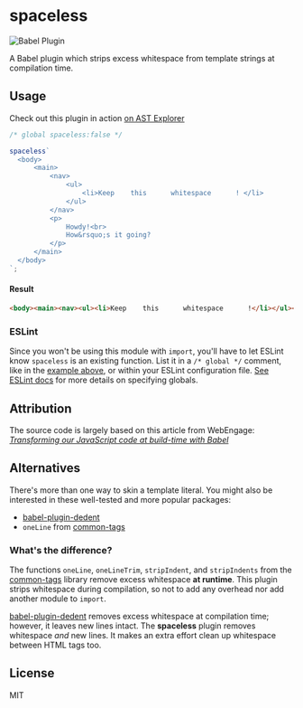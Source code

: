 # spaceless

![Babel Plugin](https://s3-us-west-2.amazonaws.com/jgardner/babel-plugin-spaceless/babel-plugin-badge.png "This package is a Babel plugin!")

A Babel plugin which strips excess whitespace from template strings at compilation time.

## Usage

Check out this plugin in action [on AST Explorer](https://astexplorer.net/#/gist/352bbab2cb8c6ea514326f163fb59139/latest)

```javascript
/* global spaceless:false */

spaceless`
  <body>
      <main>
          <nav>
              <ul>
                  <li>Keep    this      whitespace      ! </li>
              </ul>
          </nav>
          <p>
              Howdy!<br>
              How&rsquo;s it going?
          </p>
      </main>
  </body>
`;
```

#### Result

```html
<body><main><nav><ul><li>Keep    this      whitespace      !</li></ul></nav><p>Howdy!<br>How&rsquo;s it going?</p></main></body>
```

### ESLint

Since you won't be using this module with `import`, you'll have to let ESLint know `spaceless` is an existing function.
List it in a `/* global */` comment, like in the [example above](Usage), or within your ESLint configuration file.
[See ESLint docs](https://eslint.org/docs/user-guide/configuring#specifying-globals) for more details on specifying
globals.

## Attribution

The source code is largely based on this article from WebEngage: [*Transforming our JavaScript code at build-time with Babel*](https://engineering.webengage.com/2016/07/15/babel/)

## Alternatives

There's more than one way to skin a template literal. You might also be interested in these well-tested and more popular
packages:

- [babel-plugin-dedent](https://github.com/MartinKolarik/babel-plugin-dedent)
- `oneLine` from [common-tags](https://github.com/declandewet/common-tags#oneline)

### What's the difference?

The functions `oneLine`, `oneLineTrim`, `stripIndent`, and `stripIndents` from the [common-tags](https://github.com/declandewet/common-tags)
library remove excess whitespace __at runtime__. This plugin strips whitespace during compilation, so not to add any
overhead nor add another module to `import`.

[babel-plugin-dedent](https://github.com/MartinKolarik/babel-plugin-dedent) removes excess whitespace at compilation time;
however, it leaves new lines intact. The __spaceless__ plugin removes whitespace *and* new lines. It makes an extra effort
clean up whitespace between HTML tags too.

## License
MIT
